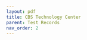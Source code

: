 ```yaml
---
layout: pdf
title: CBS Technology Center
parent: Test Records
nav_order: 2
---
```


<div id="adobe-dc-view">
<script src="https://acrobatservices.adobe.com/view-sdk/viewer.js"></script>
<script type="text/javascript">
	document.addEventListener("adobe_dc_view_sdk.ready", function(){ 
		var adobeDCView = new AdobeDC.View({clientId: "5aca0821dfc443928ce227808de9010e", divId: "adobe-dc-view"});
		adobeDCView.previewFile({
			content:{location: {url: "/assets/pdf/CBS Pro Series Test Records.pdf"}},
			metaData:{fileName: "CBS Pro Series Test Records.pdf"}
		}, {});
	});
</script>
</div>
